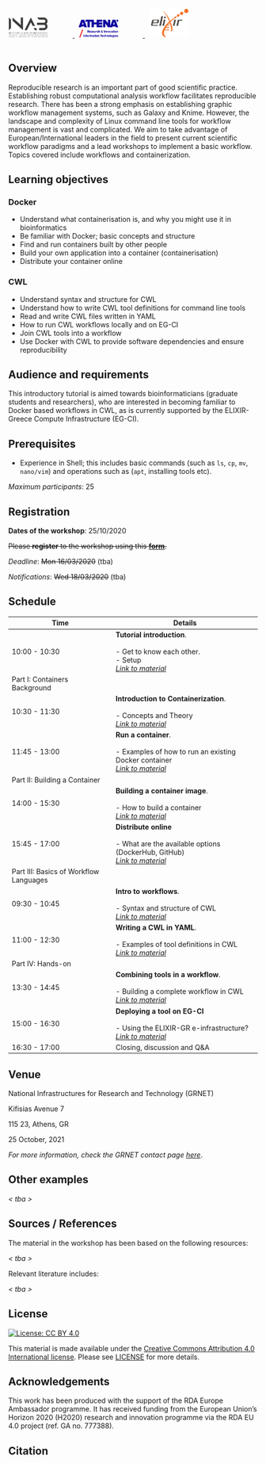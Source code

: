<div class="sponsor-logos">
  <a href="http://inab.certh.gr/" title="INAB-CERTH">
    <img style="margin-right:50px" alt="INAB-CERTH" src="static/images/inab.jpg" width="80"/>
  </a>
  &nbsp;
  <a href="https://www.athena-innovation.gr/en/home" title="ATHENA RC">
    <img style="margin-right:50px" alt="ATHENA-RC" src="static/images/ARC-logo.png" width="80"/>
  </a>
  &nbsp;
  <a href="https://www.elixir-europe.org/" title="ELIXIR">
    <img style="margin-right:50px" alt="ELIXIR" src="static/images/ELIXIR-logo.png" width="80"/>
  </a>
</div>

<br />

## Overview

Reproducible research is an important part of good scientific practice. Establishing robust computational analysis workflow facilitates reproducible research. There has been a strong emphasis on establishing graphic workflow management systems, such as Galaxy and Knime. However, the landscape and complexity of Linux command line tools for workflow management is vast and complicated. We aim to take advantage of European/International leaders in the field to present current scientific workflow paradigms and a lead workshops to implement a basic workflow. Topics covered include workflows and containerization.

## Learning objectives

### Docker
- Understand what containerisation is, and why you might use it in bioinformatics
- Be familiar with Docker; basic concepts and structure
- Find and run containers built by other people
- Build your own application into a container (containerisation)
- Distribute your container online

### CWL
- Understand syntax and structure for CWL
- Understand how to write CWL tool definitions for command line tools
- Read and write CWL files written in YAML
- How to run CWL workflows locally and on EG-CI
- Join CWL tools into a workflow
- Use Docker with CWL to provide software dependencies and ensure reproducibility

## Audience and requirements

This introductory tutorial is aimed towards bioinformaticians (graduate students and researchers), who are interested in becoming familiar to Docker based workflows in CWL, as is currently supported by the ΕLIXIR-Greece Compute Infrastructure (EG-CI).

## Prerequisites

- Experience in Shell; this includes basic commands (such as `ls`, `cp`, `mv`, `nano/vim`) and operations such as (`apt`, installing tools etc).

_Maximum participants_: 25

## Registration

**Dates of the workshop**: 25/10/2020

~~Please **register** to the workshop using this [**form**](https://forms.gle/br9JQ1iqbkYmgFQD6).~~

_Deadline_: ~~Mon 16/03/2020~~ (tba)

_Notifications_: ~~Wed 18/03/2020~~ (tba)


## Schedule

| Time  |  Details |
|--------|----------|
| 10:00 - 10:30	| **Tutorial introduction**. <br /> <br /> - Get to know each other. <br /> - Setup <br /> [_Link to material_](episodes/setup.md) |
| Part I: Containers Background | |
| 10:30 - 11:30	| **Introduction to Containerization**. <br /><br /> - Concepts and Theory <br /> [_Link to material_](episodes/01-intro.md)
| 11:45 - 13:00	| **Run a container**.<br /><br /> - Examples of how to run an existing Docker container <br /> [_Link to material_](episodes/02-run-container.md) |
| Part II: Building a Container | |
| 14:00 - 15:30 | **Building a container image**.<br /><br /> - How to build a container <br /> [_Link to material_](episodes/03-build-container.md) |
| 15:45 - 17:00	| **Distribute online** <br /><br /> - What are the available options (DockerHub, GitHub) <br /> [_Link to material_](episodes/04-distribution-options.md) |
| Part III: Basics of Workflow Languages | |
| 09:30 - 10:45	| **Intro to workflows**. <br /><br /> - Syntax and structure of CWL <br /> [_Link to material_](episodes/05-cwl-intro.md)
| 11:00 - 12:30	| **Writing a CWL in YAML**.<br /><br /> - Examples of tool definitions in CWL <br /> [_Link to material_](episodes/06-cwl-basic.md) |
| Part IV: Hands-on | |
| 13:30 - 14:45 | **Combining tools in a workflow**.<br /><br /> - Building a complete workflow in CWL <br /> [_Link to material_](episodes/07-cwl-workflow.md) |
| 15:00 - 16:30	| **Deploying a tool on EG-CI** <br /><br /> - Using the ELIXIR-GR e-infrastructure? <br /> [_Link to material_](episodes/08-cwl-infrastructure.md) |
| 16:30 - 17:00	| Closing, discussion and Q&A |

## Venue

National Infrastructures for Research and Technology (GRNET)

Kifisias Avenue 7

115 23, Athens, GR

25 October, 2021


_For more information, check the GRNET contact page [here](https://grnet.gr/en/contact-us/)_.

## Other examples

_< tba >_

## Sources / References

The material in the workshop has been based on the following resources:

_< tba >_

Relevant literature includes:

_< tba >_


## License

[![License: CC BY 4.0](https://licensebuttons.net/l/by/4.0/88x31.png)](https://creativecommons.org/licenses/by/4.0/)

This material is made available under the [Creative Commons Attribution 4.0 International license](https://creativecommons.org/licenses/by/4.0). Please see [LICENSE](LICENSE.md) for more details.

## Acknowledgements

This work has been produced with the support of the RDA Europe Ambassador programme. It  has received funding from the European Union’s Horizon 2020 (H2020) research and innovation programme via the RDA EU 4.0 project  (ref. GA no. 777388).


## Citation

_<to be added>_
